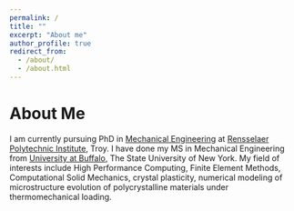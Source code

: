 ```yaml
---
permalink: /
title: ""
excerpt: "About me"
author_profile: true
redirect_from: 
  - /about/
  - /about.html
---
```

# About Me

I am currently pursuing PhD in [Mechanical Engineering](https://mane.rpi.edu/) at [Rensselaer Polytechnic Institute](https://www.rpi.edu/), Troy. I have done my MS in Mechanical Engineering from [University at Buffalo](http://www.buffalo.edu/), The State University of New York.  My field of interests include High Performance Computing, Finite Element Methods, Computational Solid Mechanics, crystal plasticity, numerical modeling of microstructure evolution of polycrystalline materials under thermomechanical loading.
